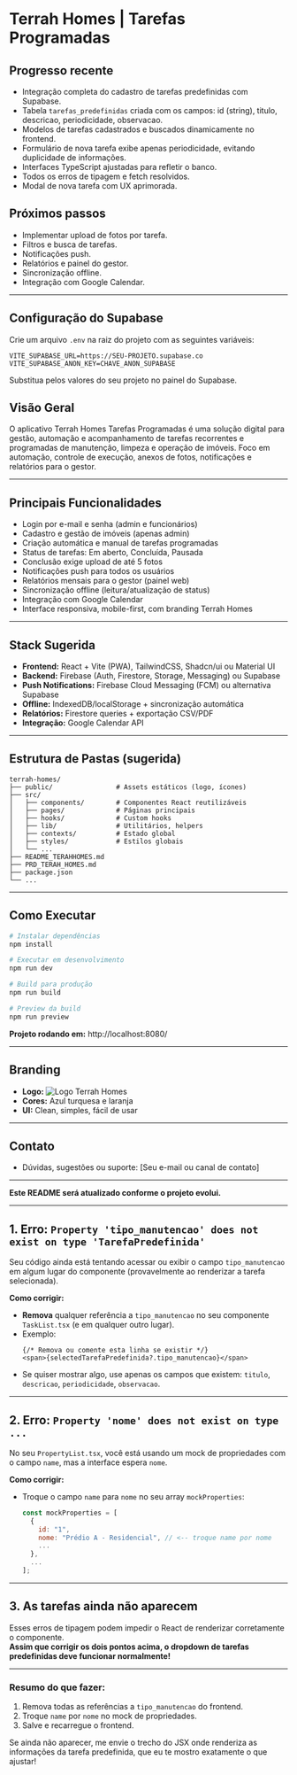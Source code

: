 # Terrah Homes | Tarefas Programadas

## Progresso recente

- Integração completa do cadastro de tarefas predefinidas com Supabase.
- Tabela `tarefas_predefinidas` criada com os campos: id (string), titulo, descricao, periodicidade, observacao.
- Modelos de tarefas cadastrados e buscados dinamicamente no frontend.
- Formulário de nova tarefa exibe apenas periodicidade, evitando duplicidade de informações.
- Interfaces TypeScript ajustadas para refletir o banco.
- Todos os erros de tipagem e fetch resolvidos.
- Modal de nova tarefa com UX aprimorada.

## Próximos passos

- Implementar upload de fotos por tarefa.
- Filtros e busca de tarefas.
- Notificações push.
- Relatórios e painel do gestor.
- Sincronização offline.
- Integração com Google Calendar.

---

## Configuração do Supabase

Crie um arquivo `.env` na raiz do projeto com as seguintes variáveis:

```
VITE_SUPABASE_URL=https://SEU-PROJETO.supabase.co
VITE_SUPABASE_ANON_KEY=CHAVE_ANON_SUPABASE
```

Substitua pelos valores do seu projeto no painel do Supabase.

## Visão Geral
O aplicativo Terrah Homes Tarefas Programadas é uma solução digital para gestão, automação e acompanhamento de tarefas recorrentes e programadas de manutenção, limpeza e operação de imóveis. Foco em automação, controle de execução, anexos de fotos, notificações e relatórios para o gestor.

---

## Principais Funcionalidades
- Login por e-mail e senha (admin e funcionários)
- Cadastro e gestão de imóveis (apenas admin)
- Criação automática e manual de tarefas programadas
- Status de tarefas: Em aberto, Concluída, Pausada
- Conclusão exige upload de até 5 fotos
- Notificações push para todos os usuários
- Relatórios mensais para o gestor (painel web)
- Sincronização offline (leitura/atualização de status)
- Integração com Google Calendar
- Interface responsiva, mobile-first, com branding Terrah Homes

---

## Stack Sugerida
- **Frontend:** React + Vite (PWA), TailwindCSS, Shadcn/ui ou Material UI
- **Backend:** Firebase (Auth, Firestore, Storage, Messaging) ou Supabase
- **Push Notifications:** Firebase Cloud Messaging (FCM) ou alternativa Supabase
- **Offline:** IndexedDB/localStorage + sincronização automática
- **Relatórios:** Firestore queries + exportação CSV/PDF
- **Integração:** Google Calendar API

---

## Estrutura de Pastas (sugerida)
```
terrah-homes/
├── public/                # Assets estáticos (logo, ícones)
├── src/
│   ├── components/        # Componentes React reutilizáveis
│   ├── pages/             # Páginas principais
│   ├── hooks/             # Custom hooks
│   ├── lib/               # Utilitários, helpers
│   ├── contexts/          # Estado global
│   ├── styles/            # Estilos globais
│   └── ...
├── README_TERAHHOMES.md
├── PRD_TERAH_HOMES.md
├── package.json
└── ...
```

---

## Como Executar
```bash
# Instalar dependências
npm install

# Executar em desenvolvimento
npm run dev

# Build para produção
npm run build

# Preview da build
npm run preview
```

**Projeto rodando em:** http://localhost:8080/

---

## Branding
- **Logo:** ![Logo Terrah Homes](./public/logo-terrahhomes.png)
- **Cores:** Azul turquesa e laranja
- **UI:** Clean, simples, fácil de usar

---

## Contato
- Dúvidas, sugestões ou suporte: [Seu e-mail ou canal de contato]

---

**Este README será atualizado conforme o projeto evolui.**

---

## 1. **Erro: `Property 'tipo_manutencao' does not exist on type 'TarefaPredefinida'`**

Seu código ainda está tentando acessar ou exibir o campo `tipo_manutencao` em algum lugar do componente (provavelmente ao renderizar a tarefa selecionada).

**Como corrigir:**
- **Remova** qualquer referência a `tipo_manutencao` no seu componente `TaskList.tsx` (e em qualquer outro lugar).
- Exemplo:  
  ```tsx
  {/* Remova ou comente esta linha se existir */}
  <span>{selectedTarefaPredefinida?.tipo_manutencao}</span>
  ```
- Se quiser mostrar algo, use apenas os campos que existem: `titulo`, `descricao`, `periodicidade`, `observacao`.

---

## 2. **Erro: `Property 'nome' does not exist on type ...`**

No seu `PropertyList.tsx`, você está usando um mock de propriedades com o campo `name`, mas a interface espera `nome`.

**Como corrigir:**
- Troque o campo `name` para `nome` no seu array `mockProperties`:
  ```js
  const mockProperties = [
    {
      id: "1",
      nome: "Prédio A - Residencial", // <-- troque name por nome
      ...
    },
    ...
  ];
  ```

---

## 3. **As tarefas ainda não aparecem**

Esses erros de tipagem podem impedir o React de renderizar corretamente o componente.  
**Assim que corrigir os dois pontos acima, o dropdown de tarefas predefinidas deve funcionar normalmente!**

---

### **Resumo do que fazer:**
1. Remova todas as referências a `tipo_manutencao` do frontend.
2. Troque `name` por `nome` no mock de propriedades.
3. Salve e recarregue o frontend.

Se ainda não aparecer, me envie o trecho do JSX onde renderiza as informações da tarefa predefinida, que eu te mostro exatamente o que ajustar!
